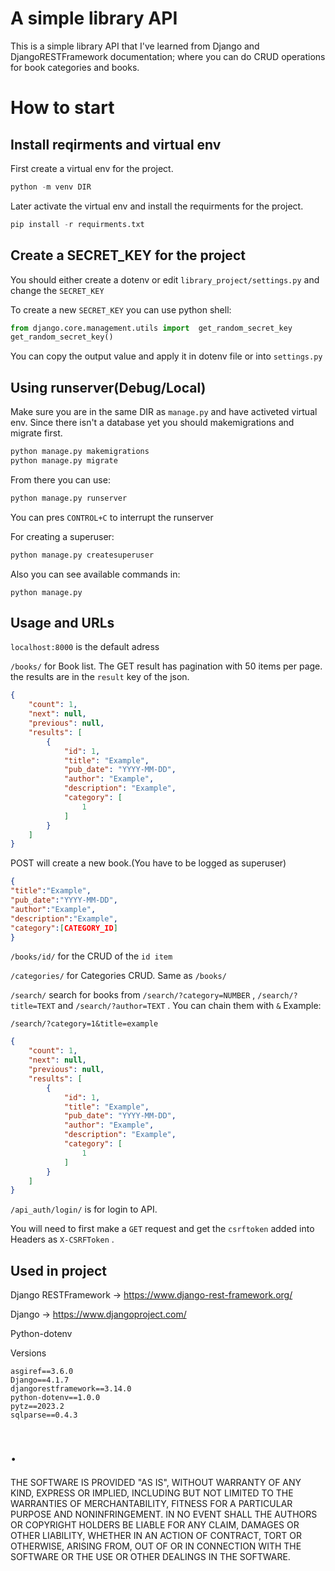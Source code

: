 # A simple library API
This is a simple library API that I've learned from Django and DjangoRESTFramework documentation; where you can do CRUD operations for book categories and books.

# How to start
## Install reqirments and virtual env
First create a virtual env for the project.
```python
python -m venv DIR
```

Later activate the virtual env and install the requirments for the project.
```python
pip install -r requirments.txt
```

## Create a SECRET_KEY for the project
You should either create a dotenv or edit ```library_project/settings.py``` and change the ```SECRET_KEY```

To create a new ```SECRET_KEY``` you can use python shell:
```python
from django.core.management.utils import  get_random_secret_key
get_random_secret_key()
```
You can copy the output value and apply it in dotenv file or into ```settings.py```

## Using runserver(Debug/Local)
Make sure you are in the same DIR as ```manage.py``` and have activeted virtual env.
Since there isn't a database yet you should makemigrations and migrate first.
```cmd
python manage.py makemigrations
python manage.py migrate
```

From there you can use:
```cmd
python manage.py runserver
```
You can pres ```CONTROL+C``` to interrupt the runserver

For creating a superuser:
```cmd
python manage.py createsuperuser
```
Also you can see available commands in:
```
python manage.py
```

## Usage and URLs
```localhost:8000``` is the default adress

```/books/``` for Book list. The GET result has pagination with 50 items per page. the results are in the ```result``` key of the json. 
```json
{
    "count": 1,
    "next": null,
    "previous": null,
    "results": [
        {
            "id": 1,
            "title": "Example",
            "pub_date": "YYYY-MM-DD",
            "author": "Example",
            "description": "Example",
            "category": [
                1
            ]
        }
    ]
}
```
POST will create a new book.(You have to be logged as superuser)
```json
{
"title":"Example",
"pub_date":"YYYY-MM-DD",
"author":"Example",
"description":"Example",
"category":[CATEGORY_ID]
}
````

```/books/id/``` for the CRUD of the ```id item```

```/categories/``` for Categories CRUD. Same as ```/books/``` 

```/search/``` search for books from ```/search/?category=NUMBER``` , ```/search/?title=TEXT```  and ```/search/?author=TEXT``` . You can chain them with ```&```
Example:

```/search/?category=1&title=example```

```json
{
    "count": 1,
    "next": null,
    "previous": null,
    "results": [
        {
            "id": 1,
            "title": "Example",
            "pub_date": "YYYY-MM-DD",
            "author": "Example",
            "description": "Example",
            "category": [
                1
            ]
        }
    ]
}
```


```/api_auth/login/``` is for login to API. 

You will need to first make a ```GET``` request  and get the ```csrftoken``` added into Headers as ```X-CSRFToken``` . 

## Used in project
Django RESTFramework -> https://www.django-rest-framework.org/

Django -> https://www.djangoproject.com/

Python-dotenv

Versions
```
asgiref==3.6.0
Django==4.1.7
djangorestframework==3.14.0
python-dotenv==1.0.0
pytz==2023.2
sqlparse==0.4.3
```

# .
THE SOFTWARE IS PROVIDED "AS IS", WITHOUT WARRANTY OF ANY KIND, EXPRESS OR IMPLIED, INCLUDING BUT NOT LIMITED TO THE WARRANTIES OF MERCHANTABILITY, FITNESS FOR A PARTICULAR PURPOSE AND NONINFRINGEMENT. IN NO EVENT SHALL THE AUTHORS OR COPYRIGHT HOLDERS BE LIABLE FOR ANY CLAIM, DAMAGES OR OTHER LIABILITY, WHETHER IN AN ACTION OF CONTRACT, TORT OR OTHERWISE, ARISING FROM, OUT OF OR IN CONNECTION WITH THE SOFTWARE OR THE USE OR OTHER DEALINGS IN THE SOFTWARE.
